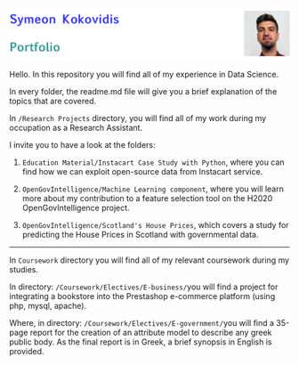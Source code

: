 ![ID banner](id_banner.jpg)

Hello. In this repository you will find all of my experience in Data Science.

In every folder, the readme.md file will give you a brief explanation of the topics that are covered.

In `/Research Projects` directory, you will find all of my work during my occupation as a Research Assistant. 

I invite you to have a look at the folders:  

1. `Education Material/Instacart Case Study with Python`, where you can find how we can exploit open-source data from Instacart service.

2. `OpenGovIntelligence/Machine Learning component`, where you will learn more about my contribution to a feature selection tool on the H2020 OpenGovIntelligence project.

3. `OpenGovIntelligence/Scotland's House Prices`, which covers a study for predicting the House Prices in Scotland with governmental data.


<hr> </hr>

In `Coursework` directory you will find all of my relevant coursework during my studies. 


In directory:
`/Coursework/Electives/E-business/`you will find a project for integrating a bookstore into the Prestashop e-commerce platform (using php, mysql, apache).


Where, in directory:
`/Coursework/Electives/E-government/`you will find a 35-page report for the creation of an attribute model to describe any greek public body. As the final report is in Greek, a brief synopsis in English is provided.